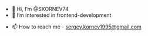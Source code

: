 - 👋 Hi, I’m @SKORNEV74
- 👀 I’m interested in frontend-development
<!--- 🌱 I’m currently learning Vue 3
<!--- 💞️ I’m looking to collaborate on ... --->
- 📫 How to reach me - sergey.kornev1995@gmail.com
<!---
SKORNEV74/SKORNEV74 is a ✨ special ✨ repository because its `README.md` (this file) appears on your GitHub profile.
You can click the Preview link to take a look at your changes.
--->
